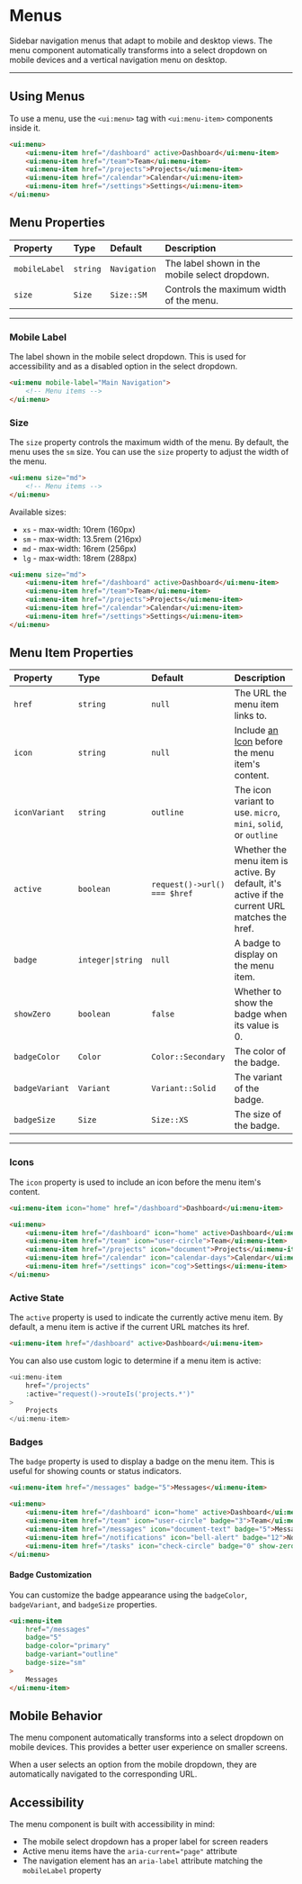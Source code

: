 # Menus

Sidebar navigation menus that adapt to mobile and desktop views. The menu component automatically transforms into a select dropdown on mobile devices and a vertical navigation menu on desktop.

---

## Using Menus

To use a menu, use the `<ui:menu>` tag with `<ui:menu-item>` components inside it.

```html +demo title={Basic Menu}
<ui:menu>
    <ui:menu-item href="/dashboard" active>Dashboard</ui:menu-item>
    <ui:menu-item href="/team">Team</ui:menu-item>
    <ui:menu-item href="/projects">Projects</ui:menu-item>
    <ui:menu-item href="/calendar">Calendar</ui:menu-item>
    <ui:menu-item href="/settings">Settings</ui:menu-item>
</ui:menu>
```

## Menu Properties

| Property | Type | Default | Description |
|:---|:---|:---|:---|
| `mobileLabel` | `string` | `Navigation` | The label shown in the mobile select dropdown. |
| `size` | `Size` | `Size::SM` | Controls the maximum width of the menu. |

---

### Mobile Label

The label shown in the mobile select dropdown. This is used for accessibility and as a disabled option in the select dropdown.

```html
<ui:menu mobile-label="Main Navigation">
    <!-- Menu items -->
</ui:menu>
```

### Size

The `size` property controls the maximum width of the menu. By default, the menu uses the `sm` size. You can use the `size` property to adjust the width of the menu.

```html
<ui:menu size="md">
    <!-- Menu items -->
</ui:menu>
```

Available sizes:
- `xs` - max-width: 10rem (160px)
- `sm` - max-width: 13.5rem (216px)
- `md` - max-width: 16rem (256px)
- `lg` - max-width: 18rem (288px)

```html +demo title={Menu with Size}
<ui:menu size="md">
    <ui:menu-item href="/dashboard" active>Dashboard</ui:menu-item>
    <ui:menu-item href="/team">Team</ui:menu-item>
    <ui:menu-item href="/projects">Projects</ui:menu-item>
    <ui:menu-item href="/calendar">Calendar</ui:menu-item>
    <ui:menu-item href="/settings">Settings</ui:menu-item>
</ui:menu>
```

## Menu Item Properties

| Property | Type | Default | Description |
|:---|:---|:---|:---|
| `href` | `string` | `null` | The URL the menu item links to. |
| `icon` | `string` | `null` | Include [an Icon](/docs/icons) before the menu item's content. |
| `iconVariant` | `string` | `outline` | The icon variant to use. `micro`, `mini`, `solid`, or `outline` |
| `active` | `boolean` | `request()->url() === $href` | Whether the menu item is active. By default, it's active if the current URL matches the href. |
| `badge` | `integer\|string` | `null` | A badge to display on the menu item. |
| `showZero` | `boolean` | `false` | Whether to show the badge when its value is 0. |
| `badgeColor` | `Color` | `Color::Secondary` | The color of the badge. |
| `badgeVariant` | `Variant` | `Variant::Solid` | The variant of the badge. |
| `badgeSize` | `Size` | `Size::XS` | The size of the badge. |

---

### Icons

The `icon` property is used to include an icon before the menu item's content.

```html
<ui:menu-item icon="home" href="/dashboard">Dashboard</ui:menu-item>
```

```html +demo title={Menu Items with Icons}
<ui:menu>
    <ui:menu-item href="/dashboard" icon="home" active>Dashboard</ui:menu-item>
    <ui:menu-item href="/team" icon="user-circle">Team</ui:menu-item>
    <ui:menu-item href="/projects" icon="document">Projects</ui:menu-item>
    <ui:menu-item href="/calendar" icon="calendar-days">Calendar</ui:menu-item>
    <ui:menu-item href="/settings" icon="cog">Settings</ui:menu-item>
</ui:menu>
```

### Active State

The `active` property is used to indicate the currently active menu item. By default, a menu item is active if the current URL matches its href.

```html
<ui:menu-item href="/dashboard" active>Dashboard</ui:menu-item>
```

You can also use custom logic to determine if a menu item is active:

```php
<ui:menu-item
    href="/projects"
    :active="request()->routeIs('projects.*')"
>
    Projects
</ui:menu-item>
```

### Badges

The `badge` property is used to display a badge on the menu item. This is useful for showing counts or status indicators.

```html
<ui:menu-item href="/messages" badge="5">Messages</ui:menu-item>
```

```html +demo title={Menu Items with Badges}
<ui:menu>
    <ui:menu-item href="/dashboard" icon="home" active>Dashboard</ui:menu-item>
    <ui:menu-item href="/team" icon="user-circle" badge="3">Team</ui:menu-item>
    <ui:menu-item href="/messages" icon="document-text" badge="5">Messages</ui:menu-item>
    <ui:menu-item href="/notifications" icon="bell-alert" badge="12">Notifications</ui:menu-item>
    <ui:menu-item href="/tasks" icon="check-circle" badge="0" show-zero>Tasks</ui:menu-item>
</ui:menu>
```

#### Badge Customization

You can customize the badge appearance using the `badgeColor`, `badgeVariant`, and `badgeSize` properties.

```html
<ui:menu-item
    href="/messages"
    badge="5"
    badge-color="primary"
    badge-variant="outline"
    badge-size="sm"
>
    Messages
</ui:menu-item>
```

## Mobile Behavior

The menu component automatically transforms into a select dropdown on mobile devices. This provides a better user experience on smaller screens.

When a user selects an option from the mobile dropdown, they are automatically navigated to the corresponding URL.

## Accessibility

The menu component is built with accessibility in mind:
- The mobile select dropdown has a proper label for screen readers
- Active menu items have the `aria-current="page"` attribute
- The navigation element has an `aria-label` attribute matching the `mobileLabel` property

